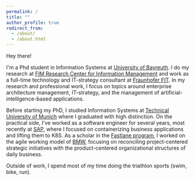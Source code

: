 ```yaml
---
permalink: /
title: ""
author_profile: true
redirect_from: 
  - /about/
  - /about.html
---
```


Hey there!

I'm a Phd student in Information Systems at [University of Bayreuth](https://www.wi.uni-bayreuth.de/de/index.html). I do my research at [FIM Research Center for Information Management](https://www.fim-rc.de/wiss_mitarbeitende/moritz-schuell/) and work as a full-time technology and IT-strategy consultant at [Fraunhofer FIT](https://www.wi.fit.fraunhofer.de). In my research and professional work, I focus on topics around enterprise architecture management, IT-strategy, and the management of artificial-intelligence-based applications.

Before starting my PhD, I studied Information Systems at [Technical University of Munich](https://www.cit.tum.de/cit/startseite/) where I graduated with high distinction. On the practical side, I've worked as a software engineer for several years, most recently at [SAP](https://www.sap.com), where I focused on containerizing business applications and lifting them to K8S. As a scholar in the [Fastlane program](https://www.bmwgroup.jobs/de/en/students/entry-programmes/masters-programme.html), I worked on the agile working model of [BMW](http://bmw.de), focusing on reconciling project-centered strategic initiatives with the product-centered organizational structures of daily business.

Outside of work‚ I spend most of my time doing the triathlon sports (swim, bike, run).